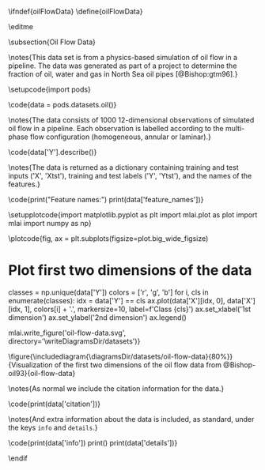 \ifndef{oilFlowData}
\define{oilFlowData}

\editme

\subsection{Oil Flow Data}

\notes{This data set is from a physics-based simulation of oil flow in a pipeline. The data was generated as part of a project to determine the fraction of oil, water and gas in North Sea oil pipes [@Bishop:gtm96].}

\setupcode{import pods}

\code{data = pods.datasets.oil()}

\notes{The data consists of 1000 12-dimensional observations of simulated oil flow in a pipeline. Each observation is labelled according to the multi-phase flow configuration (homogeneous, annular or laminar).}

\code{data['Y'].describe()}

\notes{The data is returned as a dictionary containing training and test inputs ('X', 'Xtst'), training and test labels ('Y', 'Ytst'), and the names of the features.}

\code{print("Feature names:")
print(data['feature_names'])}

\setupplotcode{import matplotlib.pyplot as plt
import mlai.plot as plot
import mlai
import numpy as np}

\plotcode{fig, ax = plt.subplots(figsize=plot.big_wide_figsize)
# Plot first two dimensions of the data
classes = np.unique(data['Y'])
colors = ['r', 'g', 'b']
for i, cls in enumerate(classes):
    idx = data['Y'] == cls
    ax.plot(data['X'][idx, 0], data['X'][idx, 1], colors[i] + '.', 
            markersize=10, label=f'Class {cls}')
ax.set_xlabel('1st dimension')
ax.set_ylabel('2nd dimension')
ax.legend()

mlai.write_figure('oil-flow-data.svg', directory='\writeDiagramsDir/datasets')}

\figure{\includediagram{\diagramsDir/datasets/oil-flow-data}{80%}}{Visualization of the first two dimensions of the oil flow data from @Bishop-oil93}{oil-flow-data}

\notes{As normal we include the citation information for the data.}

\code{print(data['citation'])}

\notes{And extra information about the data is included, as standard, under the keys `info` and `details`.}

\code{print(data['info'])
print()
print(data['details'])}

\endif